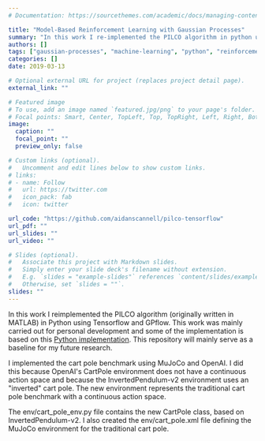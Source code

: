 ```yaml
---
# Documentation: https://sourcethemes.com/academic/docs/managing-content/

title: "Model-Based Reinforcement Learning with Gaussian Processes"
summary: "In this work I re-implemented the PILCO algorithm in python using Tensorflow and GPflow. This work was mainly carried out for personal development and some of the implementation is based on this [Python implementation](https://github.com/nrontsis/PILCO). This repository will mainly serve as a baseline for my future research."
authors: []
tags: ["gaussian-processes", "machine-learning", "python", "reinforcement-learning"]
categories: []
date: 2019-03-13

# Optional external URL for project (replaces project detail page).
external_link: ""

# Featured image
# To use, add an image named `featured.jpg/png` to your page's folder.
# Focal points: Smart, Center, TopLeft, Top, TopRight, Left, Right, BottomLeft, Bottom, BottomRight.
image:
  caption: ""
  focal_point: ""
  preview_only: false

# Custom links (optional).
#   Uncomment and edit lines below to show custom links.
# links:
# - name: Follow
#   url: https://twitter.com
#   icon_pack: fab
#   icon: twitter

url_code: "https://github.com/aidanscannell/pilco-tensorflow"
url_pdf: ""
url_slides: ""
url_video: ""

# Slides (optional).
#   Associate this project with Markdown slides.
#   Simply enter your slide deck's filename without extension.
#   E.g. `slides = "example-slides"` references `content/slides/example-slides.md`.
#   Otherwise, set `slides = ""`.
slides: ""
---
```

In this work I reimplemented the PILCO algorithm (originally written in MATLAB) in Python using Tensorflow and GPflow. 
This work was mainly carried out for personal development and some of the implementation is based on this [Python implementation](https://github.com/nrontsis/PILCO). 
This repository will mainly serve as a baseline for my future research.

I implemented the cart pole benchmark using MuJoCo and OpenAI. 
I did this because OpenAI's CartPole environment does not have a continuous action space and because the InvertedPendulum-v2 environment uses an "inverted" cart pole. 
The new environment represents the traditional cart pole benchmark with a continuous action space.

The env/cart_pole_env.py file contains the new CartPole class, based on InvertedPendulum-v2.
I also created the env/cart_pole.xml file defining the MuJoCo environment for the traditional cart pole.
